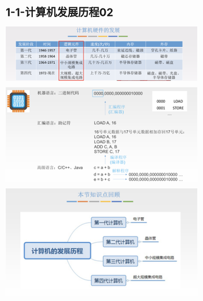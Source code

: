 # 1-1-计算机发展历程02



![](../../.gitbook/assets/image%20%28233%29.png)

![](../../.gitbook/assets/image%20%28163%29.png)

![](../../.gitbook/assets/image%20%282%29.png)

